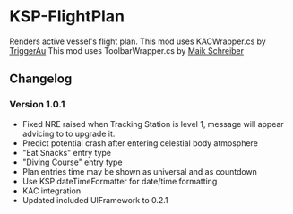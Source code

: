 # KSP-FlightPlan
Renders active vessel's flight plan.
This mod uses KACWrapper.cs by [TriggerAu](https://github.com/TriggerAu)
This mod uses ToolbarWrapper.cs by [Maik Schreiber](https://github.com/blizzy78)

## Changelog
### Version 1.0.1
- Fixed NRE raised when Tracking Station is level 1, message will appear advicing to to upgrade it.
- Predict potential crash after entering celestial body atmosphere
- "Eat Snacks" entry type
- "Diving Course" entry type
- Plan entries time may be shown as universal and as countdown
- Use KSP dateTimeFormatter for date/time formatting
- KAC integration
- Updated included UIFramework to 0.2.1
